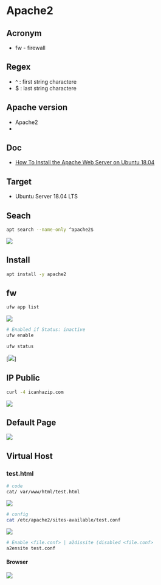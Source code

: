 # Apache2

## Acronym
* fw - firewall

## Regex
* ^ : first string charactere
* $ : last string charactere

## Apache version
* Apache2
* 

## Doc
* [How To Install the Apache Web Server on Ubuntu 18.04](https://www.digitalocean.com/community/tutorials/how-to-install-the-apache-web-server-on-ubuntu-18-04)

## Target
* Ubuntu Server 18.04 LTS

## Seach
````Bash
apt search --name-only ^apache2$
````
[<img src="https://i.imgur.com/Gzba1WU.png">](https://i.imgur.com/Gzba1WU.png)

## Install
````Bash
apt install -y apache2
````

## fw
````Bash
ufw app list
````
[<img src="https://i.imgur.com/q2iocqD.png">](https://i.imgur.com/q2iocqD.png)

````Bash
# Enabled if Status: inactive
ufw enable
````

````Bash
ufw status
````
[<img src="https://i.imgur.com/3vMzW7G.png">]

## IP Public
````Bash
curl -4 icanhazip.com
````
[<img src="https://i.imgur.com/Gvq798D.png">](https://i.imgur.com/Gvq798D.png)

## Default Page
[<img src="https://i.imgur.com/DfnhAfS.png">](https://i.imgur.com/DfnhAfS.png)

## Virtual Host

### test.html
````Bash
# code
cat/ var/www/html/test.html
````
[<img src="https://i.imgur.com/tXs9wqY.png">](https://i.imgur.com/tXs9wqY.png)

````Bash
# config
cat /etc/apache2/sites-available/test.conf
````
[<img src="https://i.imgur.com/294s7X9.png">](https://i.imgur.com/294s7X9.png)

````Bash
# Enable <file.conf> | a2dissite (disabled <file.conf>
a2ensite test.conf
````

#### Browser
[<img src="https://i.imgur.com/AKs0CiF.png">](https://i.imgur.com/AKs0CiF.png)
